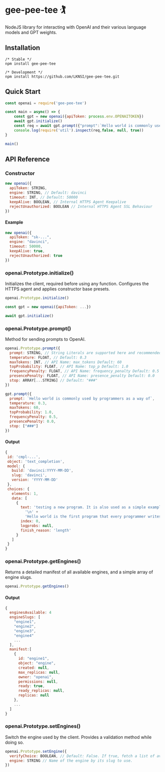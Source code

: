 # gee-pee-tee 🏌️
NodeJS library for interacting with OpenAI and their various language models and GPT weights.

## Installation
```shell
/* Stable */
npm install gee-pee-tee

/* Development */
npm install https://github.com/LKNSI/gee-pee-tee.git
```

## Quick Start

```javascript
const openai = require('gee-pee-tee')

const main = async() => {
    const gpt = new openai({apiToken: process.env.OPENAITOKEN})
    await gpt.initialize()
    const req = await gpt.prompt({"prompt":`Hello world is commonly used by programmers as a way of`})
    console.log(require('util').inspect(req,false, null, true))
}

main()
```

## API Reference

### Constructor

```javascript
new openai({
  apiToken: STRING,
  engine: STRING, // Default: davinci
  timeout: INT, // Default: 50000
  keepAlive: BOOLEAN, // Internal HTTPS Agent Keepalive
  rejectUnauthorized: BOOLEAN // Internal HTTPS Agent SSL Behaviour
})
```
#### Example
```javascript
new openai({
  apiToken: "sk-...",
  engine: "davinci",
  timeout: 50000,
  keepAlive: true,
  rejectUnauthorized: true
})
```

### openai.Prototype.initialize()
Initializes the client, required before using any function. Configures the HTTPS agent and applies constructor base presets.

```javascript
openai.Prototype.initialize()
```

```javascript
const gpt = new openai({apiToken: ...})

await gpt.initialize()
```

### openai.Prototype.prompt()
Method for sending prompts to OpenAI.

```javascript
openai.Prototype.prompt({
  prompt: STRING, // String Literals are supported here and recommended.
  temperature: FLOAT, // Default: 0.3
  maxTokens: INT, // API Name: max_tokens Default: 60
  topProbability: FLOAT, // API Name: top_p Default: 1.0
  frequencyPenalty: FLOAT, // API Name: frequency_penalty Default: 0.5
  presencePenalty: FLOAT, // API Name: presence_penalty Default: 0.0
  stop: ARRAY[...STRING] // Default: "###"
})
```

```javascript
gpt.prompt({
  prompt: `Hello world is commonly used by programmers as a way of`,
  temperature: 0.3,
  maxTokens: 60,
  topProbability: 1.0,
  frequencyPenalty: 0.5,
  presencePenalty: 0.0,
  stop: ["###"]
})
```
 #### Output
 ```javascript
 {
  id: 'cmpl-...',
  object: 'text_completion',
  model: {
    build: 'davinci:YYYY-MM-DD',
    slug: 'davinci',
    version: 'YYYY-MM-DD'
  },
  choices: {
    elements: 1,
    data: [
      {
        text: 'testing a new program. It is also used as a simple example to introduce a new programming language.\n' +
          '\n' +
          'Hello world is the first program that every programmer writes when learning a new programming language. The phrase was coined by Brian Kernighan in his 1972 book, "A Tutorial Introduction to the Language',
        index: 0,
        logprobs: null,
        finish_reason: 'length'
      }
    ]
  }
}
 ```
 
 ### openai.Prototype.getEngines()
Returns a detailed manifest of all available engines, and a simple array of engine slugs.

```javascript
openai.Prototype.getEngines()
```

#### Output
```javascript
{
  enginesAvailable: 4
  engineSlugs: [
    "engine1",
    "engine2",
    "engine3",
    "engine4" 
    ...
  ],
  manifest:[
    {
      id: "engine1",
      object: "engine",
      created: null,
      max_replicas: null,
      owner: "openai",
      permissions: null,
      ready: true,
      ready_replicas: null,
      replicas: null
    },
    ...
  ]
}
```

 ### openai.Prototype.setEngines()
Switch the engine used by the client. Provides a validation method while doing so.

```javascript
openai.Prototype.setEngine({
  verifyChoice: BOOLEAN, // Default: False. If true, fetch a list of available engines and verify the new engine is supported. One shot if false, throws if engine is not supported.
  engine: STRING // Name of the engine by its slug to use.
})
```
 
